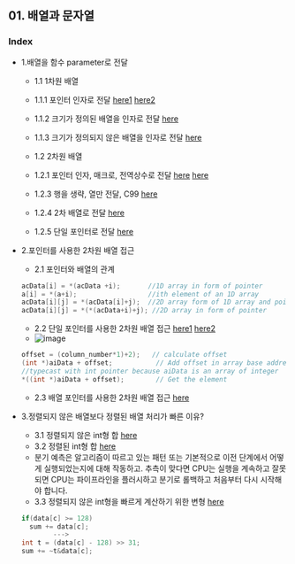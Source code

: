 ## 01. 배열과 문자열
### Index
* 1.배열을 함수 parameter로 전달 
  * 1.1 1차원 배열
  * 1.1.1 포인터 인자로 전달  [here1](https://github.com/csbyun-data/C-Programming/blob/main/chap02/Arrays_and_Strings_in_C/Transfer_one_dimension_pointer1.c) 
[here2](https://github.com/csbyun-data/C-Programming/blob/main/chap02/Arrays_and_Strings_in_C/Transfer_one_dimension_pointer2.c)
   * 1.1.2 크기가 정의된 배열을 인자로 전달 [here](https://github.com/csbyun-data/C-Programming/blob/main/chap02/Arrays_and_Strings_in_C/Transfer_one_dimension1.c)
   * 1.1.3 크기가 정의되지 않은 배열을 인자로 전달 [here](https://github.com/csbyun-data/C-Programming/blob/main/chap02/Arrays_and_Strings_in_C/Transfer_one_dimension2.c)

  * 1.2 2차원 배열
   * 1.2.1 포인터 인자, 매크로, 전역상수로 전달 [here](https://github.com/csbyun-data/C-Programming/blob/main/chap02/Arrays_and_Strings_in_C/Transfer_two_dimension_pointer1.c) [here](https://github.com/csbyun-data/C-Programming/blob/main/chap02/Arrays_and_Strings_in_C/Transfer_two_dimension_pointer2.c)
   * 1.2.3 행을 생략, 열만 전달, C99 [here](https://github.com/csbyun-data/C-Programming/blob/main/chap02/Arrays_and_Strings_in_C/Transfer_two_dimension1.c)
   * 1.2.4 2차 배열로 전달 [here](https://github.com/csbyun-data/C-Programming/blob/main/chap02/Arrays_and_Strings_in_C/Transfer_two_dimension2.c)
   * 1.2.5 단일 포인터로 전달 [here](https://github.com/csbyun-data/C-Programming/blob/main/chap02/Arrays_and_Strings_in_C/Transfer_two_dimension3.c)

* 2.포인터를 사용한 2차원 배열 접근
   * 2.1 포인터와 배열의 관계
  ```c
  acData[i] = *(acData +i);       //1D array in form of pointer
  a[i] = *(a+i);                  //ith element of an 1D array
  acData[i][j] = *(acData[i]+j);  //2D array form of 1D array and pointer
  acData[i][j] = *(*(acData+i)+j); //2D array in form of pointer
  ``` 
   * 2.2 단일 포인터를 사용한 2차원 배열 접근 [here1](https://github.com/csbyun-data/C-Programming/blob/main/chap02/Arrays_and_Strings_in_C/two_dimension_using_pointers.c) [here2](https://github.com/csbyun-data/C-Programming/blob/main/chap02/Arrays_and_Strings_in_C/two_dimension_using_pointers2.c)
   * ![image](https://github.com/user-attachments/assets/0490cef6-23bc-49a6-94e2-6c16aa93a23b)
  ```c
  offset = (column_number*1)+2);   // calculate offset
  (int *)aiData + offset;           // Add offset in array base address
  //typecast with int pointer because aiData is an array of integer
  *((int *)aiData + offset);        // Get the element
  ``` 
   * 2.3 배열 포인터를 사용한 2차원 배열 접근 [here](https://github.com/csbyun-data/C-Programming/blob/main/chap02/Arrays_and_Strings_in_C/two_dimension_using_pointers3.c)
   
* 3.정렬되지 않은 배열보다 정렬된 배열 처리가 빠른 이유?
   * 3.1 정렬되지 않은 int형 합 [here](https://github.com/csbyun-data/C-Programming/blob/main/chap02/Arrays_and_Strings_in_C/Unsorted_Array.c)
   * 3.2 정렬된 int형 합 [here](https://github.com/csbyun-data/C-Programming/blob/main/chap02/Arrays_and_Strings_in_C/Sorted_Array.c)
   * 분기 예측은 알고리즘이 따르고 있는 패턴 또는 기본적으로 이전 단계에서 어떻게 실행되었는지에 대해 작동하고. 추측이 맞다면 CPU는 실행을 계속하고 잘못되면 CPU는 파이프라인을 플러시하고 분기로 롤백하고 처음부터 다시 시작해야 합니다.
   * 3.3 정렬되지 않은 int형을 빠르게 계산하기 위한 변형 [here](https://github.com/csbyun-data/C-Programming/blob/main/chap02/Arrays_and_Strings_in_C/Unsorted_Array2.c)
  ```c
  if(data[c] >= 128)
    sum += data[c];
          --->
  int t = (data[c] - 128) >> 31;
  sum += ~t&data[c];
  ``` 
